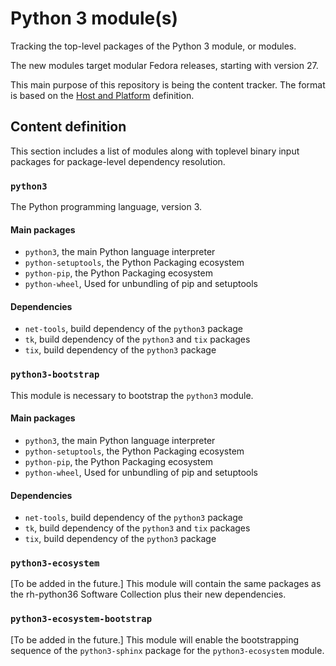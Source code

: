 # Python 3 module(s)

Tracking the top-level packages of the Python 3 module, or modules.

The new modules target modular Fedora releases, starting with version 27.

This main purpose of this repository is being the content tracker. The format is based on the [Host and Platform](https://github.com/fedora-modularity/hp) definition.

## Content definition

This section includes a list of modules along with toplevel binary input packages for package-level dependency resolution.


### `python3`

The Python programming language, version 3.

#### Main packages
* `python3`, the main Python language interpreter
* `python-setuptools`, the Python Packaging ecosystem
* `python-pip`, the Python Packaging ecosystem
* `python-wheel`, Used for unbundling of pip and setuptools

#### Dependencies
* `net-tools`, build dependency of the `python3` package
* `tk`, build dependency of the `python3` and `tix` packages
* `tix`, build dependency of the `python3` package


### `python3-bootstrap`

This module is necessary to bootstrap the `python3` module.

#### Main packages
* `python3`, the main Python language interpreter
* `python-setuptools`, the Python Packaging ecosystem
* `python-pip`, the Python Packaging ecosystem
* `python-wheel`, Used for unbundling of pip and setuptools

#### Dependencies
* `net-tools`, build dependency of the `python3` package
* `tk`, build dependency of the `python3` and `tix` packages
* `tix`, build dependency of the `python3` package


### `python3-ecosystem`

[To be added in the future.]
This module will contain the same packages as the rh-python36 Software Collection plus their new dependencies.


### `python3-ecosystem-bootstrap`

[To be added in the future.]
This module will enable the bootstrapping sequence of the `python3-sphinx` package for the `python3-ecosystem` module.
